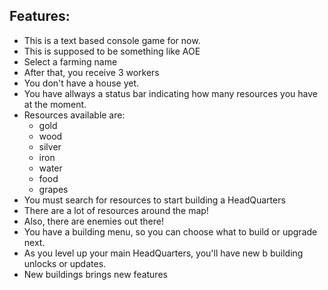 ## Features:
- This is a text based console game for now.
- This is supposed to be something like AOE
- Select a farming name
- After that, you receive 3 workers
- You don't have a house yet.
- You have allways a status bar indicating how many resources you have at the moment.
- Resources available are:
  - gold
  - wood
  - silver
  - iron
  - water
  - food
  - grapes
- You must search for resources to start building a HeadQuarters
- There are a lot of resources around the map!
- Also, there are enemies out there!
- You have a building menu, so you can choose what to build or upgrade next.
- As you level up your main HeadQuarters, you'll have new b building unlocks or updates.
- New buildings brings new features
